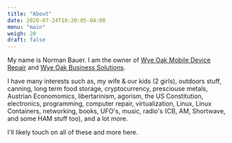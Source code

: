 ```yaml
---
title: "About"
date: 2020-07-24T18:20:05-04:00
menu: "main"
weigh: 20
draft: false
---
```


My name is Norman Bauer. I am the owner of [Wye Oak Mobile Device Repair](https://wyeoakmobiledevice.repair) and [Wye Oak Business Solutions](https://wyeoak.info).

I have many interests such as, my wife & our kids (2 girls), outdoors stuff, canning, long term food storage, cryptocurrency, presciouse metals, Austrian Economomics, libertarinism, agorism, the US Constitution, electronics, programming, computer repair, virtualization, Linux, Linux Containers, networking, books, UFO's, music, radio's (CB, AM, Shortwave, and some HAM stuff too), and a lot more. 

I'll likely touch on all of these and more here. 

